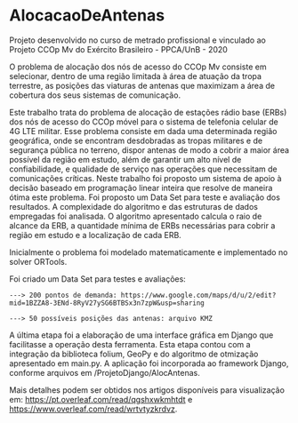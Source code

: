 # AlocacaoDeAntenas
Projeto desenvolvido no curso de metrado profissional e vinculado ao Projeto CCOp Mv do Exército Brasileiro - PPCA/UnB - 2020

O problema de alocação dos nós de acesso do CCOp Mv consiste em selecionar, dentro de uma região limitada à área de atuação da tropa terrestre, as posições das viaturas de antenas que maximizam a área de cobertura dos seus sistemas de comunicação. 

Este trabalho trata do problema de alocação de estações rádio base (ERBs) dos nós de acesso do CCOp móvel para o sistema de telefonia celular de 4G LTE militar. Esse problema consiste em dada uma determinada região geográfica, onde se encontram desdobradas as tropas militares e de segurança pública no terreno, dispor antenas de modo a cobrir a maior área possível da região em estudo, além de garantir um alto nível de confiabilidade, e qualidade de serviço nas operações que necessitam de comunicações críticas. Neste trabalho foi proposto um sistema de apoio à decisão baseado em programação linear inteira que resolve de maneira ótima este problema. Foi proposto um Data Set para teste e avaliação dos resultados. A complexidade do algoritmo e das estruturas de dados empregadas foi analisada. O algoritmo apresentado calcula o raio de alcance da ERB, a quantidade mínima de ERBs necessárias para cobrir a região em estudo e a localização de cada ERB.

Inicialmente o problema foi modelado matematicamente e implementado no solver ORTools.

Foi criado um Data Set para testes e avaliações:

	---> 200 pontos de demanda: https://www.google.com/maps/d/u/2/edit?mid=1BZZA8-3ENd-8RyV27ySG6BTBSx3n7zpW&usp=sharing
	
	---> 50 possíveis posições das antenas: arquivo KMZ

A última etapa foi a elaboração de uma interface gráfica em Django que facilitasse a operação desta ferramenta.
Esta etapa contou com a integração da biblioteca folium, GeoPy e do algoritmo de otmização apresentado em main.py. A aplicação foi incorporada ao framework Django, conforme arquivos em /ProjetoDjango/AlocAntenas.

Mais detalhes podem ser obtidos nos artigos disponíveis para visualização em: https://pt.overleaf.com/read/qgshxwkmhtdt e https://www.overleaf.com/read/wrtvtyzkrdvz.
